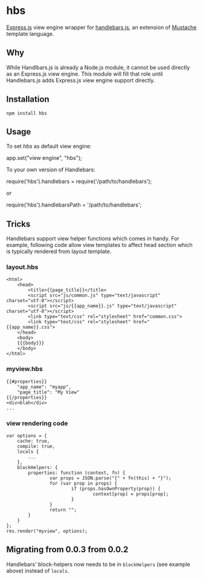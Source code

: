 # hbs #

[Express.js](http://github.com/visionmedia/express) view engine wrapper for
[handlebars.js](http://github.com/wycats/handlebars.js), an extension of
[Mustache](http://mustache.github.com/) template language.

## Why ##

While Handlbars.js is already a Node.js module, it cannot be used directly as
an Express.js view engine. This module will fill that role until Handlebars.js
adds Express.js view engine support directly.
	
## Installation ##

	npm install hbs

## Usage ##

To set *hbs* as default view engine:
	
  app.set("view engine", "hbs");
	
To your own version of Handlebars:

  require('hbs').handlebars = require('/path/to/handlebars');

or

  require('hbs').handlebarsPath = '/path/to/handlebars';

## Tricks ##

Handlebars support view helper functions which comes in handy. For example, following
code allow view templates to affect head section which is typically rendered from layout
template.

### layout.hbs ###
	
	<html>
		<head>
			<title>{{page_title}}</title>
			<script src="js/common.js" type="text/javascript" charset="utf-8"></script>
			<script src="js/{{app_name}}.js" type="text/javascript" charset="utf-8"></script>
			<link type="text/css" rel="stylesheet" href="common.css">
			<link type="text/css" rel="stylesheet" href="{{app_name}}.css">
		</head>
		<body>
		{{{body}}}
		</body>
	</html>
		
### myview.hbs ###
	
	{{#properties}}
		"app_name": "myapp",
		"page_title": "My View"
	{{/properties}}
	<div>blah</div>
	...
		
### view rendering code ###
  
	var options = {
		cache: true,
		compile: true,
		locals {
			...
		},
		blockHelpers: {
			properties: function (context, fn) {
					var props = JSON.parse("{" + fn(this) + "}");
					for (var prop in props) {
							if (props.hasOwnProperty(prop)) {
									context[prop] = props[prop];
							}
					}
					return "";
			}
		}
	};
	res.render("myview", options);

## Migrating from 0.0.3 from 0.0.2 ##

Handlebars' block-helpers now needs to be in `blockHelpers` (see example above) instead of `locals`.
